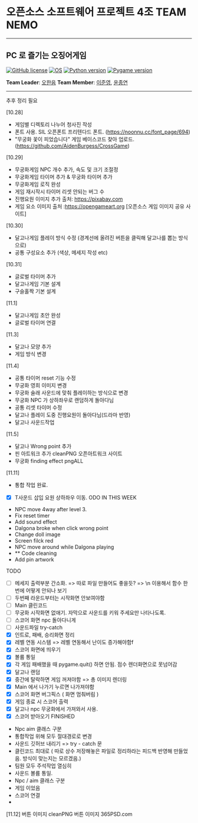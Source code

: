 # 오픈소스 소프트웨어 프로젝트 4조 TEAM NEMO

<hr>

## PC 로 즐기는 오징어게임

[![GitHub license](https://img.shields.io/badge/license-LGPL-lightgrey.svg)](https://github.com/CSID-DGU/2021-2-OSSProj-TeamNEMO-4/blob/master/LICENSE)
[![OS](https://img.shields.io/badge/OS-ubuntu-red)](https://ubuntu.com)
[![Python version](https://img.shields.io/badge/python-3.9.0-brightgreen.svg)](https://www.python.org)
[![Pygame version](https://img.shields.io/badge/pygame-2.0.2-yellow.svg)](http://pygame.org)

**Team Leader**: [오한음](https://github.com/0hhanum)
**Team Member**: [이준영](https://github.com/JunYoung3682), [윤종연](https://github.com/YJY189)

<hr>
추후 정리 필요

[10.28]

- 게임별 디렉토리 나누어 청사진 작성
- 폰트 사용. SIL 오픈폰트 프리텐다드 폰트. (https://noonnu.cc/font_page/694)
- "무궁화 꽃이 피었습니다" 게임 베이스코드 찾아 업로드. (https://github.com/AidenBurgess/CrossGame)

[10.29]

- 무궁화게임 NPC 개수 추가, 속도 및 크기 조절정
- 무궁화게임 타이머 추가 & 무궁화 타이머 추가
- 무궁화게임 로직 완성
- 게임 재시작시 타이머 리셋 안되는 버그 수
- 진행요원 이미지 추가 출처: https://pixabay.com
- 게임 요소 이미지 출처 :https://opengameart.org [오픈소스 게임 이미지 공유 사이트]

[10.30]

- 달고나게임 플레이 방식 수정 (경계선에 올려진 버튼을 클릭해 달고나를 뽑는 방식으로)
- 공통 구성요소 추가 (색상, 메세지 작성 etc)

[10.31]

- 글로벌 타이머 추가
- 달고나게임 기본 설계
- 구슬홀짝 기본 설계

[11.1]

- 달고나게임 초안 완성
- 글로벌 타이머 연결

[11.3]

- 달고나 모양 추가
- 게임 방식 변경

[11.4]

- 공통 타이머 reset 기능 수정
- 무궁화 영희 이미지 변경
- 무궁화 술래 사운드에 맞춰 플레이하는 방식으로 변경
- 무궁화 NPC 가 상하좌우로 랜덤하게 돌아다님
- 공통 리셋 타이머 수정
- 달고나 플레이 도중 진행요원이 돌아다님(드라마 반영)
- 달고나 사운드작업

[11.5]

- 달고나 Wrong point 추가
- 핀 아트워크 추가 cleanPNG 오픈아트워크 사이트
- 무궁화 finding effect pngALL

[11.11]

- 통합 작업 완료.
- [x] T사운드 삽입 요원 상하좌우 이동. ODO IN THIS WEEK

- NPC move 4way after level 3.
- Fix reset timer
- Add sound effect
- Dalgona broke when click wrong point
- Change doll image
- Screen filck red
- NPC move around while Dalgona playing
- ** Code cleaning
- Add pin artwork

TODO

- [ ] 메세지 출력부분 간소화. => 따로 파일 만들어도 좋을듯? => \n 이용해서 함수 한번에 어떻게 안되나 보기
- [ ] 두번째 라운드부터는 시작화면 안보여야함
- [ ] Main 클린코드
- [ ] 무궁화 시작화면 없애기. 자막으로 사운드를 키워 주세요만 나타나도록.
- [ ] 스코어 화면 npc 돌아다니게
- [ ] 사운드파일 try-catch
- [x] 인트로, 패배, 승리화면 정리
- [x] 레벨 연동 시스템 => 레벨 연동해서 난이도 증가해야함f
- [x] 스코어 화면에 띄우기
- [x] 볼륨 통일
- [x] 각 게임 패배했을 때 pygame.quit() 하면 안됨. 점수 렌더화면으로 못넘어감
- [x] 달고나 랜덤
- [x] 중간에 탈락하면 게임 꺼져야함 => 총 이미지 렌더링
- [x] Main 에서 나가기 누르면 나가져야함
- [x] 스코어 화면 버그픽스 ( 화면 멈춰버림 )
- [x] 게임 종료 시 스코어 출력
- [x] 달고나 npc 무궁화에서 가져와서 사용.
- [x] 스코어 받아오기 FINISHED
- Npc aim 클래스 구분
- 통합작업 위해 모두 절대경로로 변경
- 사운드 깃허브 내리기 => try - catch 문
- 클린코드 최대로 ( 따로 상수 저장해놓은 파일로 정리하라는 피드백 반영해 만들었음. 방식이 맞는지는 모르겠음.)
- 팀원 모두 주석작업 열심히
- 사운드 볼륨 통일.
- Npc / aim 클래스 구분
- 게임 이었음
- 스코어 연결
-

[11.12]
버튼 이미지 cleanPNG 버튼 이미지 365PSD.com

